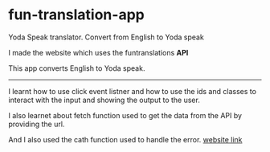 # fun-translation-app
 Yoda Speak translator. Convert from English to Yoda speak
 
I made the website which uses the funtranslations **API**

This app converts English to Yoda speak.
***
I learnt how to use click event listner and how to use the ids and classes to interact with the input and showing the output to the user. 

I also learnet about fetch function used to get the data from the API by providing the url.

And I also used the cath function used to handle the error.
[website link](https://yoda-translator-website.netlify.app/)
